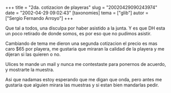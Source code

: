 +++
title = "2da. cotizacion de playeras"
slug = "20020429090243974"
date = "2002-04-29 09:02:43"
[taxonomies]
tema = ["glib"]
autor = ["Sergio Fernando Arroyo"]
+++

Que tal a todos, una disculpa por haber asistido a la junta. Y es que DH
esta un poco retirado de donde somos, es por eso que no pudimos asistir.

Cambiando de tema me dieron una segunda cotizacion el precio es mas caro
$65 por playera, me gustaria que miraran la calidad de la playera y me
dijeran si las quieren o no.

Ulices te mande un mail y nunca me contestaste para ponernos de acuerdo,
y mostrarte la muestra.

Asi que nadamas estoy esperando que me digan que onda, pero antes me
gustaria que alguien mirara las muestras y si estan bien mandarlas
pedir.

